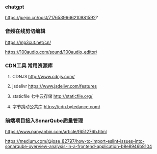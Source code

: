 ### chatgpt

https://juejin.cn/post/7176539666210881592?


### 音频在线剪切编辑

https://mp3cut.net/cn/

https://100audio.com/sound/100audio_editor/


### CDN工具 常用资源库

1. CDNJS  http://www.cdnjs.com/

2. jsdelivr https://www.jsdelivr.com/features

3. staticfile 七牛云存储 http://staticfile.org/

4. 字节跳动公共库 https://cdn.bytedance.com/


### 前端项目接入SonarQube质量管理

https://www.panyanbin.com/article/f651276b.html


https://medium.com/@jose_82797/how-to-import-eslint-issues-into-sonarqube-overview-analysis-in-a-frontend-application-b8e8946b8104
